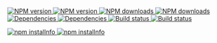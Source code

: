 <br>
  	<p>
		<a href="https://youtu.be/JYuoJ2Zm0LY">
			<img src="https://img.shields.io/npm/v/krunker.js.svg?maxAge=3600" alt="NPM version">
			<img src="https://yt3.ggpht.com/-PXH7hCkUVLA/AAAAAAAAAAI/AAAAAAAAAAc/oDSLu0ZELm8/s88-mo-c-c0xffffffff-rj-k-no/photo.jpg?maxAge=3600" alt="NPM version">
		</a>
		<a href="https://www.npmjs.com/package/krunker.js">
			<img src="https://img.shields.io/npm/dt/krunker.js.svg?maxAge=3600" alt="NPM downloads">
		<a href="https://youtu.be/JYuoJ2Zm0LY">
			<img src="https://yt3.ggpht.com/-PXH7hCkUVLA/AAAAAAAAAAI/AAAAAAAAAAc/oDSLu0ZELm8/s88-mo-c-c0xffffffff-rj-k-no/photo.jpg?maxAge=3600" alt="NPM downloads">
		</a>
		<a href="https://david-dm.org/xAzz/krunker.js">
			<img src="https://img.shields.io/david/xAzz/krunker.js.svg?maxAge=3600" alt="Dependencies">
		<a href="https://youtu.be/JYuoJ2Zm0LY">
			<img src="https://yt3.ggpht.com/-PXH7hCkUVLA/AAAAAAAAAAI/AAAAAAAAAAc/oDSLu0ZELm8/s88-mo-c-c0xffffffff-rj-k-no/photo.jpg?maxAge=3600" alt="Dependencies">
		</a>
		<a href="https://travis-ci.org/xAzz/krunker.js">
			<img src="https://travis-ci.org/xAzz/krunker.js.svg" alt="Build status">
		<a href="https://youtu.be/JYuoJ2Zm0LY">
			<img src="https://yt3.ggpht.com/-PXH7hCkUVLA/AAAAAAAAAAI/AAAAAAAAAAc/oDSLu0ZELm8/s88-mo-c-c0xffffffff-rj-k-no/photo.jpg" alt="Build status">
		</a>
	</p>
  	<p>
		<a href="https://nodei.co/npm/krunker.js/">
			<img src="https://nodei.co/npm/krunker.js.png?downloads=true&stars=true" alt="npm installnfo">
		<a href="https://youtu.be/JYuoJ2Zm0LY/">
			<img src="https://yt3.ggpht.com/-PXH7hCkUVLA/AAAAAAAAAAI/AAAAAAAAAAc/oDSLu0ZELm8/s88-mo-c-c0xffffffff-rj-k-no/photo.jpg?downloads=true&stars=true" alt="npm installnfo">
		</a>
  	</p>
</div>
